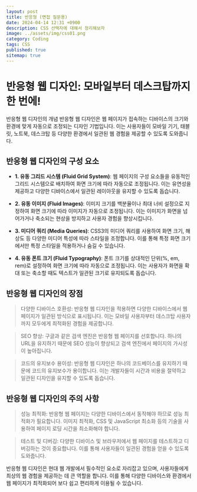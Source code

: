 ```yaml
---
layout: post
title: 반응형 (면접 질문용)
date: 2024-04-14 12:31 +0900
description: CSS 선택자에 대해서 정리해보자 
image: ../assets/img/css01.png
category: Coding
tags: CSS
published: true
sitemap: true
---
```



# 반응형 웹 디자인: 모바일부터 데스크탑까지 한 번에!
반응형 웹 디자인의 개념
반응형 웹 디자인은 웹 페이지가 접속하는 디바이스의 크기와 환경에 맞게 자동으로 조정되는 디자인 기법입니다. 이는 사용자들이 모바일 기기, 태블릿, 노트북, 데스크탑 등 다양한 환경에서 일관된 웹 경험을 제공할 수 있도록 도와줍니다.

## 반응형 웹 디자인의 구성 요소
- **1. 유동 그리드 시스템 (Fluid Grid System)**: 웹 페이지의 구성 요소들을 유동적인 그리드 시스템으로 배치하여 화면 크기에 따라 자동으로 조정됩니다. 이는 유연성을 제공하고 다양한 디바이스에서 일관된 레이아웃을 유지할 수 있도록 돕습니다.

- **2. 유동 이미지 (Fluid Images)**: 이미지 크기를 백분율이나 최대 너비 설정으로 지정하여 화면 크기에 따라 이미지가 자동으로 조정됩니다. 이는 이미지가 화면을 넘어가거나 축소되는 현상을 방지하고 사용자 경험을 향상시킵니다.

- **3. 미디어 쿼리 (Media Queries)**: CSS3의 미디어 쿼리를 사용하여 화면 크기, 해상도 등 다양한 미디어 특성에 따라 스타일을 조정합니다. 이를 통해 특정 화면 크기에서만 특정 스타일을 적용하거나 숨길 수 있습니다.

- **4. 유동 폰트 크기 (Fluid Typography)**: 폰트 크기를 상대적인 단위(%, em, rem)로 설정하여 화면 크기에 따라 자동으로 조정됩니다. 이는 사용자가 화면을 확대 또는 축소할 때도 텍스트가 일관된 크기로 유지되도록 돕습니다.

## 반응형 웹 디자인의 장점
> 다양한 디바이스 호환성: 반응형 웹 디자인을 적용하면 다양한 디바이스에서 웹 페이지가 일관된 방식으로 표시됩니다. 이는 모바일 사용자부터 데스크탑 사용자까지 모두에게 최적화된 경험을 제공합니다.

> SEO 향상: 구글과 같은 검색 엔진은 반응형 웹 페이지를 선호합니다. 하나의 URL을 유지하기 때문에 SEO 성능이 향상되고 검색 엔진에서 페이지의 가시성이 높아집니다.

> 코드의 유지보수 용이성: 반응형 웹 디자인은 하나의 코드베이스를 유지하기 때문에 코드의 유지보수가 용이합니다. 이는 개발자들이 시간과 비용을 절약하고 일관된 디자인을 유지할 수 있도록 돕습니다.

## 반응형 웹 디자인의 주의 사항
> 성능 최적화: 반응형 웹 페이지는 다양한 디바이스에서 동작해야 하므로 성능 최적화가 필요합니다. 이미지 최적화, CSS 및 JavaScript 최소화 등의 기술을 사용하여 페이지 로딩 시간을 최소화해야 합니다.

> 테스트 및 디버깅: 다양한 디바이스 및 브라우저에서 웹 페이지를 테스트하고 디버깅하는 것이 중요합니다. 이를 통해 사용자들이 일관된 경험을 얻을 수 있도록 도와줍니다.

반응형 웹 디자인은 현대 웹 개발에서 필수적인 요소로 자리잡고 있으며, 사용자들에게 최상의 웹 경험을 제공하는 데 큰 역할을 합니다. 이를 통해 다양한 디바이스와 환경에서 웹 페이지가 최적화되어 보다 쉽고 편리하게 이용될 수 있습니다.
